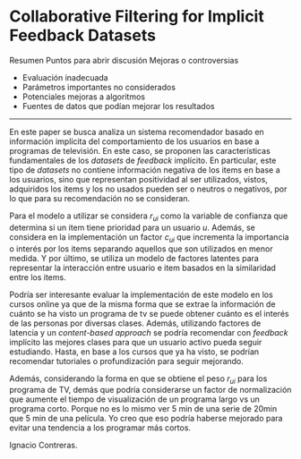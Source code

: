 Collaborative Filtering for Implicit Feedback Datasets
===

Resumen
Puntos para abrir discusión
Mejoras o controversias
- Evaluación inadecuada
- Parámetros importantes no considerados
- Potenciales mejoras a algoritmos
- Fuentes de datos que podían mejorar los resultados
---

En este paper se busca analiza un sistema recomendador basado en información implícita del comportamiento de los usuarios en base a programas de televisión. En este caso, se proponen las características fundamentales de los *datasets* de *feedback* implícito. En particular, este tipo de *datasets* no contiene información negativa de los items en base a los usuarios, sino que representan positividad al ser utilizados, vistos, adquiridos los items y los no usados pueden ser o neutros o negativos, por lo que para su recomendación no se consideran.

Para el modelo a utilizar se considera $r_{ui}$ como la variable de confianza que determina si un item tiene prioridad para un usuario $u$. Además, se considera en la implementación un factor $c_{ui}$ que incrementa la importancia o interés por los items separando aquellos que son utilizados en menor medida. Y por último, se utiliza un modelo de factores latentes para representar la interacción entre usuario e item basados en la similaridad entre los items.

Podría ser interesante evaluar la implementación de este modelo en los cursos online ya que de la misma forma que se extrae la información de cuánto se ha visto un programa de tv se puede obtener cuánto es el interés de las personas por diversas clases. Además, utilizando factores de latencia y un *content-based approach* se podría recomendar con *feedback* implícito las mejores clases para que un usuario activo pueda seguir estudiando. Hasta, en base a los cursos que ya ha visto, se podrían recomendar tutoriales o profundización para seguir mejorando.

Además, considerando la forma en que se obtiene el peso $r_{ui}$ para los programa de TV, demás que podría considerarse un factor de normalización que aumente el tiempo de visualización de un programa largo vs un programa corto. Porque no es lo mismo ver 5 min de una serie de 20min que 5 min de una película. Yo creo que eso podría haberse mejorado para evitar una tendencia a los programar más cortos.

Ignacio Contreras.

